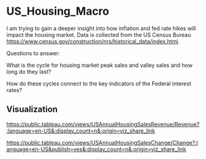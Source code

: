 # US_Housing_Macro

I am trying to gain a deeper insight into how inflation and fed rate hikes will impact the housing market.
Data is collected from the US Census Bureau https://www.census.gov/construction/nrs/historical_data/index.html.

Questions to answer:

What is the cycle for housing market peak sales and valley sales and how long do they last?

How do these cycles connect to the key indicators of the Federal interest rates?

## Visualization
https://public.tableau.com/views/USAnnualHousingSalesRevenue/Revenue?:language=en-US&:display_count=n&:origin=viz_share_link

https://public.tableau.com/views/USAnnualHousingSalesChange/Change?:language=en-US&publish=yes&:display_count=n&:origin=viz_share_link
